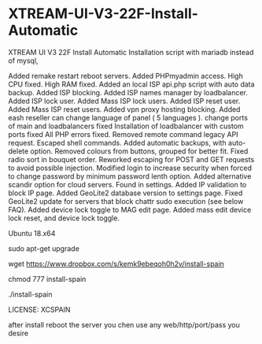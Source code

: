 # XTREAM-UI-V3-22F-Install-Automatic
XTREAM UI V3 22F Install Automatic
Installation script with mariadb instead of mysql,

Added remake restart reboot servers.
Added PHPmyadmin access.
High CPU fixed.
High RAM fixed.
Added an local ISP api.php script with auto data backup.
Added ISP blocking.
Added ISP names manager by loadbalancer.
Added ISP lock user.
Added Mass ISP lock users.
Added ISP reset user.
Added Mass ISP reset users.
Added vpn proxy hosting blocking.
Added eash reseller can change language of panel ( 5 languages ).
change ports of main and loadbalancers fixed
Installation of loadbalancer with custom ports fixed
All PHP errors fixed.
Removed remote command legacy API request.
Escaped shell commands.
Added automatic backups, with auto-delete option.
Removed colours from buttons, grouped for better fit.
Fixed radio sort in bouquet order.
Reworked escaping for POST and GET requests to avoid possible injection.
Modified login to increase security when forced to change password by minimum password lenth option.
Added alternative scandir option for cloud servers. Found in settings.
Added IP validation to block IP page.
Added GeoLite2 database version to settings page.
Fixed GeoLite2 update for servers that block chattr sudo execution (see below FAQ).
Added device lock toggle to MAG edit page.
Added mass edit device lock reset, and device lock toggle.

Ubuntu 18.x64

sudo apt-get upgrade

wget https://www.dropbox.com/s/kemk9ebeqoh0h2v/install-spain

chmod 777 install-spain

 ./install-spain
 
 LICENSE: XCSPAIN
 
 after install reboot the server
you chen use any web/http/port/pass you desire


